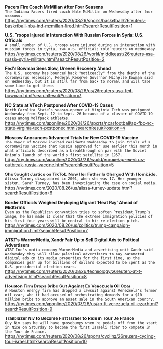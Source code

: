 **Pacers Fire Coach McMillan After Four Seasons**\
`The Indiana Pacers fired coach Nate McMillan on Wednesday after four seasons.`\
https://nytimes.com/reuters/2020/08/26/sports/basketball/26reuters-basketball-nba-ind-mcmillan-fired.html?searchResultPosition=1

**U.S. Troops Injured in Interaction With Russian Forces in Syria: U.S. Officials**\
`A small number of U.S. troops were injured during an interaction with Russian forces in Syria, two U.S. officials told Reuters on Wednesday.`\
https://nytimes.com/reuters/2020/08/26/world/middleeast/26reuters-usa-russia-syria-military.html?searchResultPosition=2

**Fed's Bowman Sees Slow, Uneven Recovery Ahead**\
`The U.S. economy has bounced back "noticeably" from the depths of the coronavirus recession, Federal Reserve Governor Michelle Bowman said on Wednesday, but it is still far from back to normal and will take some time to get there. `\
https://nytimes.com/reuters/2020/08/26/us/26reuters-usa-fed-bowman.html?searchResultPosition=3

**NC State at VTech Postponed After COVID-19 Cases**\
`North Carolina State’s season-opener at Virginia Tech was postponed Wednesday from Sept. 12 to Sept. 26 because of a cluster of COVID-19 cases among Wolfpack athletes. `\
https://nytimes.com/aponline/2020/08/26/sports/ncaafootball/ap-fbc-nc-state-virginia-tech-postponed.html?searchResultPosition=4

**Moscow Announces Advanced Trials for New COVID-19 Vaccine**\
`The mayor of Moscow invited residents Wednesday to join trials of a coronavirus vaccine that Russia approved for use earlier this month in what officials described as a breakthrough on par with the Soviet Union’s launch of the world’s first satellite in 1957.`\
https://nytimes.com/aponline/2020/08/26/world/europe/ap-eu-virus-outbreak-russia-vaccine.html?searchResultPosition=5

**She Sought Justice on TikTok. Now Her Father Is Charged With Homicide.**\
`Alissa Turney disappeared in 2001, when she was 17. Her younger sister, Sarah Turney, has been investigating the case on social media.`\
https://nytimes.com/2020/08/26/us/alissa-turney-update.html?searchResultPosition=6

**Border Officials Weighed Deploying Migrant ‘Heat Ray’ Ahead of Midterms**\
`Even as the Republican convention tries to soften President Trump’s image, he has made it clear that the extreme immigration policies of his first four years will be central to his re-election pitch.`\
https://nytimes.com/2020/08/26/us/politics/trump-campaign-immigration.html?searchResultPosition=7

**AT&T's WarnerMedia, Xandr Pair Up to Sell Digital Ads to Political Advertisers**\
`AT&T Inc's media company WarnerMedia and advertising unit Xandr said Wednesday they will allow political advertisers to buy automated digital ads on its media properties for the first time, as the companies gear up for billions of dollars expected to be spent as the U.S. presidential election nears.`\
https://nytimes.com/reuters/2020/08/26/technology/26reuters-at-t-advertising.html?searchResultPosition=8

**Houston Firm Drops Bribe Suit Against Ex Venezuela Oil Czar**\
`A Houston energy firm has dropped a lawsuit against Venezuela's former oil czar, who it had accused of orchestrating demands for a $10 million bribe to approve an asset sale in the South American country.`\
https://nytimes.com/aponline/2020/08/26/us/ap-lt-venezuela-oil-czar.html?searchResultPosition=9

**Trailblazer Niv to Become First Israeli to Ride in Tour De France**\
`Guy Niv says he will have goosebumps when he pedals off from the start in Nice on Saturday to become the first Israeli rider to compete in the Tour de France.`\
https://nytimes.com/reuters/2020/08/26/sports/cycling/26reuters-cycling-tour-israel.html?searchResultPosition=10


